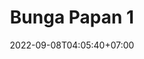 ---
title: "Bunga Papan 1"
description: "Koleksi Bunga Papan X001 dari Salsabilla Florist"
date: 2022-09-08T04:05:40+07:00
lastmod: 2022-09-08T04:05:40+07:00
price: "500000"
draft: false
images: /images/blossom.jpg
bestseller: true
categories: "bunga papan"
---